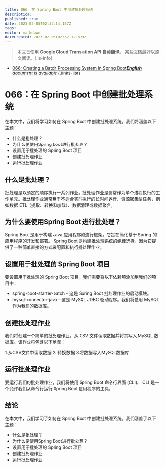 ```yaml
---
title: 066: 在 Spring Boot 中创建批处理系统
description: 
published: true
date: 2023-02-05T02:32:14.157Z
tags: 
editor: markdown
dateCreated: 2023-02-05T02:32:12.579Z
---
```


> 本文已使用 **Google Cloud Translation API 自动翻译**。
某些文档最好以原文阅读。{.is-info}



- [066: Creating a Batch Processing System in Spring Boot***English** document is available*](/en/Knowledge-base/Spring-Boot/Learning/066-creating-a-batch-processing-system-in-spring-boot)
{.links-list}


# 066：在 Spring Boot 中创建批处理系统

在本文中，我们将学习如何在 Spring Boot 中创建批处理系统。我们将涵盖以下主题：

* 什么是批处理？
* 为什么要使用Spring Boot进行批处理？
* 设置用于批处理的 Spring Boot 项目
* 创建批处理作业
* 运行批处理作业

## 什么是批处理？

批处理是以预定的顺序执行一系列作业。批处理作业是通常作为单个进程执行的工作单元。批处理作业通常用于不适合实时执行的长时间运行、资源密集型任务，例如数据 ETL（提取、转换和加载）、数据清理或数据聚合。

## 为什么要使用Spring Boot 进行批处理？

Spring Boot 是用于构建 Java 应用程序的流行框架。它旨在简化基于 Spring 的应用程序的开发和部署。 Spring Boot 是构建批处理系统的绝佳选择，因为它提供了一种简单直接的方式来配置和执行批处理作业。

## 设置用于批处理的 Spring Boot 项目

要设置用于批处理的 Spring Boot 项目，我们需要将以下依赖项添加到我们的项目中：

* spring-boot-starter-batch - 这是 Spring Boot 批处理作业的启动模块。
* mysql-connector-java - 这是 MySQL JDBC 驱动程序。我们将使用 MySQL 作为我们的数据库。

## 创建批处理作业

我们将创建一个简单的批处理作业，从 CSV 文件读取数据并将其写入 MySQL 数据库。该作业将包含以下步骤：

1.从CSV文件中读取数据
2. 转换数据
3.将数据写入MySQL数据库

## 运行批处理作业

要运行我们的批处理作业，我们将使用 Spring Boot 命令行界面 (CLI)。 CLI 是一个允许我们从命令行运行 Spring Boot 应用程序的工具。

## 结论

在本文中，我们学习了如何在 Spring Boot 中创建批处理系统。我们涵盖了以下主题：

* 什么是批处理？
* 为什么要使用Spring Boot进行批处理？
* 设置用于批处理的 Spring Boot 项目
* 创建批处理作业
* 运行批处理作业